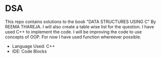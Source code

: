 # DSA
This repo contains solutions to the book "DATA STRUCTURES USING C" By REEMA THAREJA. I will also create a table wise list for the question. I have used C++ to implement the code. I will be improving the code to use concepts of OOP. For now I have used function whereever possible.

* Language Used: C++
* IDE: Code Blocks
